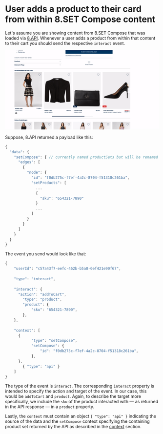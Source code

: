 # User adds a product to their card from within 8.SET Compose content

Let's assume you are showing content from 8.SET Compose that was loaded via [8.API](../../../api/8.set-compose/). Whenever a user adds a product from within that content to their cart you should send the respective `interact` event.

![](../../../.gitbook/assets/addtocart.gif)

Suppose, 8.API returned a payload like this:

```javascript
{
  "data": {
    "setCompose": { // currently named productSets but will be renamed
      "edges": [
        {
          "node": {
            "id": "f0db275c-f7ef-4a2c-8704-f51318c261ba",
            "setProducts": [
              ...
              {
                "sku": "654321-7890"
              }
              ...
            ]
          }
        }
      ]
    }
  }
}          
```

The event you send would look like that:

```javascript
{ 
	"userId": "c57a43f7-eefc-462b-b5a8-0ef421e90f67",

	"type": "interact",

	"interact": {
	  "action": "addToCart",
		"type": "product",
		"product": {
			"sku": "654321-7890",
		},
	},

	"context": [
	  {
			"type": "setCompose",
			"setCompose": {
				"id": "f0db275c-f7ef-4a2c-8704-f51318c261ba",
			},
	  },
		{ "type": "api" }
	]
}
```

The type of the event is `interact`. The corresponding `interact` property is intended to specify the action and target of the event. In our case, this would be `addToCart` and  `product`. Again, to describe the target more specifically, we include the `sku` of the product interacted with — as returned in the API response — in a `product` property.

Lastly, the `context` must contain an object  `{ "type": "api" }` indicating the source of the data and the `setCompose` context specifying the containing product set returned by the API as described in the [context](../../general/context.md) section.

